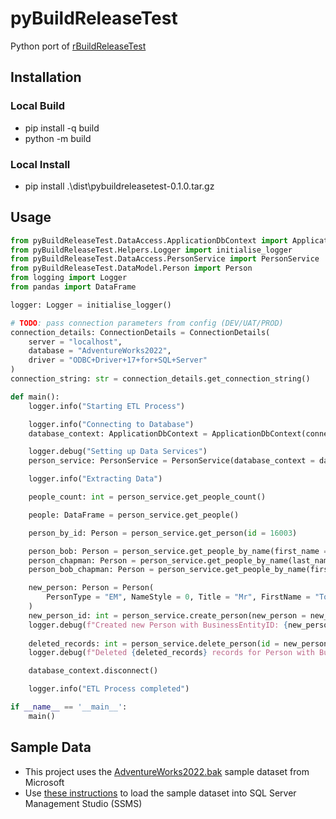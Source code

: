 # pyBuildReleaseTest

Python port of [rBuildReleaseTest](https://github.com/nik01010/rBuildReleaseTest)

## Installation
### Local Build
- pip install -q build
- python -m build

### Local Install
- pip install .\dist\pybuildreleasetest-0.1.0.tar.gz

## Usage
```python
from pyBuildReleaseTest.DataAccess.ApplicationDbContext import ApplicationDbContext, ConnectionDetails
from pyBuildReleaseTest.Helpers.Logger import initialise_logger
from pyBuildReleaseTest.DataAccess.PersonService import PersonService
from pyBuildReleaseTest.DataModel.Person import Person
from logging import Logger
from pandas import DataFrame

logger: Logger = initialise_logger()

# TODO: pass connection parameters from config (DEV/UAT/PROD)
connection_details: ConnectionDetails = ConnectionDetails(
    server = "localhost",
    database = "AdventureWorks2022",
    driver = "ODBC+Driver+17+for+SQL+Server"
)
connection_string: str = connection_details.get_connection_string()

def main():
    logger.info("Starting ETL Process")

    logger.info("Connecting to Database")
    database_context: ApplicationDbContext = ApplicationDbContext(connection_string = connection_string)

    logger.debug("Setting up Data Services")
    person_service: PersonService = PersonService(database_context = database_context)

    logger.info("Extracting Data")

    people_count: int = person_service.get_people_count()

    people: DataFrame = person_service.get_people()

    person_by_id: Person = person_service.get_person(id = 16003)

    person_bob: Person = person_service.get_people_by_name(first_name = "Bob")
    person_chapman: Person = person_service.get_people_by_name(last_name = "Chapman")
    person_bob_chapman: Person = person_service.get_people_by_name(first_name = "Bob", last_name = "Chapman")

    new_person: Person = Person(
        PersonType = "EM", NameStyle = 0, Title = "Mr", FirstName = "Tom", LastName = "Jerry", EmailPromotion = 1
    )
    new_person_id: int = person_service.create_person(new_person = new_person)
    logger.debug(f"Created new Person with BusinessEntityID: {new_person_id}")
    
    deleted_records: int = person_service.delete_person(id = new_person_id)
    logger.debug(f"Deleted {deleted_records} records for Person with BusinessEntityID: {new_person_id}")

    database_context.disconnect()

    logger.info("ETL Process completed")

if __name__ == '__main__':
    main()
```

## Sample Data
- This project uses the [AdventureWorks2022.bak](https://learn.microsoft.com/en-us/sql/samples/adventureworks-install-configure?view=sql-server-ver16&tabs=ssms#download-backup-files) sample dataset from Microsoft
- Use [these instructions](https://learn.microsoft.com/en-us/sql/samples/adventureworks-install-configure?view=sql-server-ver16&tabs=ssms#restore-to-sql-server) to load the sample dataset into SQL Server Management Studio (SSMS)
